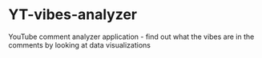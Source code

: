 # YT-vibes-analyzer
YouTube comment analyzer application - find out what the vibes are in the comments by looking at data visualizations
